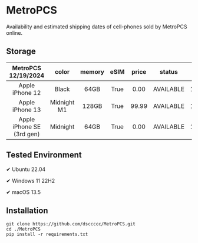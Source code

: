 # MetroPCS
Availability and estimated shipping dates of cell-phones sold by MetroPCS online.
## Storage
|MetroPCS 12/19/2024|color|memory|eSIM|price|status|shipping from|shipping to|
|:--:|:--:|:--:|:--:|:--:|:--:|:--:|:--:|
|Apple iPhone 12|Black|64GB|True|0.00|AVAILABLE|12/19/2024|12/23/2024|
|Apple iPhone 13|Midnight M1|128GB|True|99.99|AVAILABLE|12/19/2024|12/23/2024|
|Apple iPhone SE (3rd gen)|Midnight|64GB|True|0.00|AVAILABLE|12/19/2024|12/23/2024|

## Tested Environment
✔ Ubuntu 22.04

✔ Windows 11 22H2

✔ macOS 13.5
## Installation
```
git clone https://github.com/dsccccc/MetroPCS.git
cd ./MetroPCS
pip install -r requirements.txt
```
